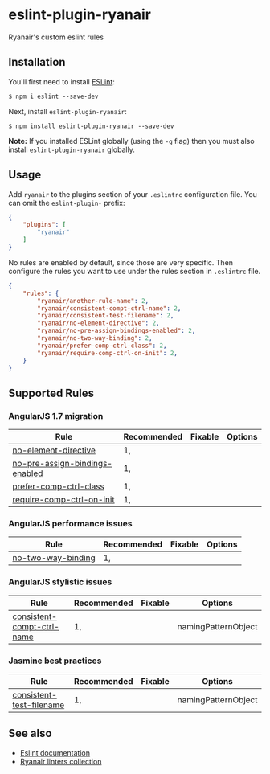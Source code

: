 # eslint-plugin-ryanair

Ryanair&#39;s custom eslint rules

## Installation

You'll first need to install [ESLint](http://eslint.org):

```
$ npm i eslint --save-dev
```

Next, install `eslint-plugin-ryanair`:

```
$ npm install eslint-plugin-ryanair --save-dev
```

**Note:** If you installed ESLint globally (using the `-g` flag) then you must also install `eslint-plugin-ryanair` globally.

## Usage

Add `ryanair` to the plugins section of your `.eslintrc` configuration file. You can omit the `eslint-plugin-` prefix:

```json
{
    "plugins": [
        "ryanair"
    ]
}
```


No rules are enabled by default, since those are very specific. Then configure the rules you want to use under the rules section in `.eslintrc` file.

```json
{
    "rules": {
        "ryanair/another-rule-name": 2,
        "ryanair/consistent-compt-ctrl-name": 2,
        "ryanair/consistent-test-filename": 2,
        "ryanair/no-element-directive": 2,
        "ryanair/no-pre-assign-bindings-enabled": 2,
        "ryanair/no-two-way-binding": 2,
        "ryanair/prefer-comp-ctrl-class": 2,
        "ryanair/require-comp-ctrl-on-init": 2,
    }
}
```

## Supported Rules

### AngularJS 1.7 migration

Rule                                    | Recommended | Fixable | Options
----                                    | ----------- | ------- | ---------------------
[no-element-directive][]                | 1,          |         |
[no-pre-assign-bindings-enabled][]      | 1,          |         |
[prefer-comp-ctrl-class][]              | 1,          |         |
[require-comp-ctrl-on-init][]           | 1,          |         |


### AngularJS performance issues

Rule                                    | Recommended | Fixable | Options
----                                    | ----------- | ------- | ---------------------
[no-two-way-binding][]                  | 1,          |         |


### AngularJS stylistic issues

Rule                                    | Recommended | Fixable | Options
----                                    | ----------- | ------- | --------------------
[consistent-compt-ctrl-name][]          | 1,          |         | namingPatternObject


### Jasmine best practices

Rule                                    | Recommended | Fixable | Options
----                                    | ----------- | ------- | --------------------
[consistent-test-filename][]            | 1,          |         | namingPatternObject


## See also

* [Eslint documentation](https://eslint.org/)
* [Ryanair linters collection](https://github.com/Ryanair/linters/packages/)


[no-pre-assign-bindings-enabled]: docs/rules/no-pre-assign-bindings-enabled.md
[no-element-directive]: docs/rules/no-element-directive.md
[prefer-comp-ctrl-class]: docs/rules/prefer-comp-ctrl-class.md
[require-comp-ctrl-on-init]: docs/rules/require-comp-ctrl-on-init.md
[no-two-way-binding]: docs/rules/no-two-way-binding.md
[consistent-compt-ctrl-name]: docs/rules/consistent-compt-ctrl-name.md
[consistent-test-filename]: docs/rules/consistent-test-filename.md
